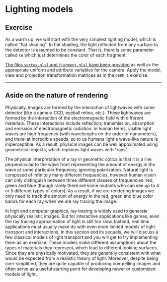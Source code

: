 # Lighting models

## Exercise

As a warm up, we will start with the very simplest lighting model, which is called "flat shading".  In flat shading, the light reflected from any surface to the detector is assumed to be constant. That is, there is some parameter called `kA` which just determines the color of each fragment.

<a href="/open/17-light-1" target="_blank">The files `vertex.glsl` and `fragment.glsl` have been provided</a> as well as the appropriate uniform and attribute variables for the camera.  Apply the model, view and projection transformation matrices as in the `GEOM 1` exercise.

***

## Aside on the nature of rendering

Physically, images are formed by the interaction of lightwaves with some detector (like a camera CCD, eyeball retina, etc.). These lightwaves are formed by the interaction of the electromagnetic field with different materials. These interactions include reflection, transmission, absorption and emission of electromagnetic radiation. In human terms, visible light waves are high frequency (with wavelengths on the order of nanometers), and travel at incredible speeds, so to us humans light's wave-like nature is imperceptible. As a result, physical images can be well appoximated using geometrical objects, which replaces light waves with "rays".

The physical interpretation of a ray in geometric optics is that it is a line perpendicular to the wave front representing the amount of energy in the wave at some particular frequency, ignoring polarization. Natural light is composed of infinitely many different frequencies, however human vision can only distinguish between three different classes of frequencies: red, green and blue (though rarely there are some mutants who can see up to 4 or 5 different types of colors). As a result, if we are rendering images we only need to track the amount of energy in the red, green and blue color bands for each ray when we are ray tracing the image.

In high end computer graphics, ray tracing is widely used to generate physically realistic images. But for interactive applications like games, even the ray tracing approximation of light is still too slow. Instead, real time applications must usually make do with even more limited models of light transport and interactions. In this section and its sequels, we will discuss a few classical models of light transport and you will get to try implementing them as an exercise. These models make different assumptions about the types of materials they represent, which lead to different looking surfaces.  Since they are physically motivated, they are generally consistent with what would be expected from a realistic theory of light.  Moreover, despite being over-simplified, they are quite capable of producing compelling images and often serve as a useful starting point for developing newer or customized models of light.
